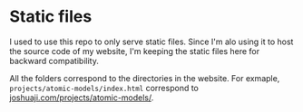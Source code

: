 # Static files

I used to use this repo to only serve static files. Since I'm alo using it to host the source code of my website, I'm keeping the static files here for backward compatibility.

All the folders correspond to the directories in the website. For exmaple, `projects/atomic-models/index.html` correspond to [joshuaji.com/projects/atomic-models/](https://joshuaji.com/projects/atomic-models/).
